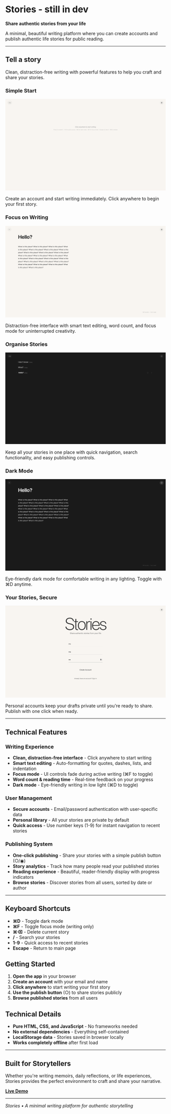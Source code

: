 # Stories - still in dev

**Share authentic stories from your life**

A minimal, beautiful writing platform where you can create accounts and publish authentic life stories for public reading.

---

## Tell a story

Clean, distraction-free writing with powerful features to help you craft and share your stories.

### Simple Start
![Getting started with Stories](docs/start.png)

Create an account and start writing immediately. Click anywhere to begin your first story.

### Focus on Writing  
![Clean writing interface](docs/writing.png)

Distraction-free interface with smart text editing, word count, and focus mode for uninterrupted creativity.

### Organise Stories
![Manage your stories](docs/pages.png)

Keep all your stories in one place with quick navigation, search functionality, and easy publishing controls.

### Dark Mode
![Dark mode for comfortable writing](docs/dark.png)

Eye-friendly dark mode for comfortable writing in any lighting. Toggle with ⌘D anytime.

### Your Stories, Secure
![Secure user accounts](docs/login.png)

Personal accounts keep your drafts private until you're ready to share. Publish with one click when ready.

---

## Technical Features

### Writing Experience
- **Clean, distraction-free interface** - Click anywhere to start writing
- **Smart text editing** - Auto-formatting for quotes, dashes, lists, and indentation
- **Focus mode** - UI controls fade during active writing (⌘F to toggle)
- **Word count & reading time** - Real-time feedback on your progress
- **Dark mode** - Eye-friendly writing in low light (⌘D to toggle)

### User Management
- **Secure accounts** - Email/password authentication with user-specific data
- **Personal library** - All your stories are private by default
- **Quick access** - Use number keys (1-9) for instant navigation to recent stories

### Publishing System
- **One-click publishing** - Share your stories with a simple publish button (○/◉)
- **Story analytics** - Track how many people read your published stories
- **Reading experience** - Beautiful, reader-friendly display with progress indicators
- **Browse stories** - Discover stories from all users, sorted by date or author

---

## Keyboard Shortcuts
- **⌘D** - Toggle dark mode
- **⌘F** - Toggle focus mode (writing only)
- **⌘⌫** - Delete current story
- **/** - Search your stories
- **1-9** - Quick access to recent stories
- **Escape** - Return to main page

## Getting Started

1. **Open the app** in your browser
2. **Create an account** with your email and name
3. **Click anywhere** to start writing your first story
4. **Use the publish button** (○) to share stories publicly
5. **Browse published stories** from all users

## Technical Details

- **Pure HTML, CSS, and JavaScript** - No frameworks needed
- **No external dependencies** - Everything self-contained
- **LocalStorage data** - Stories saved in browser locally
- **Works completely offline** after first load

---

## Built for Storytellers

Whether you're writing memoirs, daily reflections, or life experiences, Stories provides the perfect environment to craft and share your narrative.

**[Live Demo](https://mohummudh.github.io/stories/)**

---

*Stories • A minimal writing platform for authentic storytelling* 

